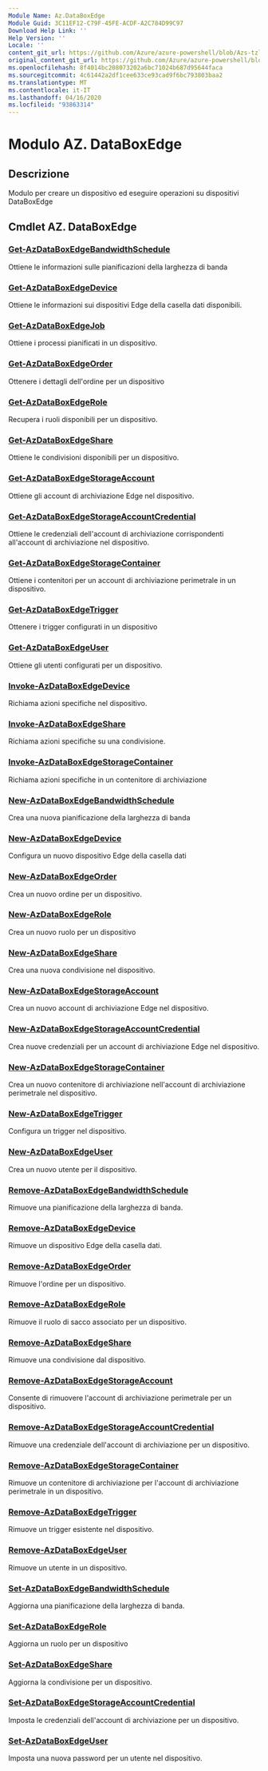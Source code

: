 ```yaml
---
Module Name: Az.DataBoxEdge
Module Guid: 3C11EF12-C79F-45FE-ACDF-A2C784D99C97
Download Help Link: ''
Help Version: ''
Locale: ''
content_git_url: https://github.com/Azure/azure-powershell/blob/Azs-tzl/src/DataBoxEdge/DataBoxEdge/help/Az.DataBoxEdge.md
original_content_git_url: https://github.com/Azure/azure-powershell/blob/Azs-tzl/src/DataBoxEdge/DataBoxEdge/help/Az.DataBoxEdge.md
ms.openlocfilehash: 8f4014bc208073202a6bc71024b687d95644faca
ms.sourcegitcommit: 4c61442a2df1cee633ce93cad9f6bc793803baa2
ms.translationtype: MT
ms.contentlocale: it-IT
ms.lasthandoff: 04/16/2020
ms.locfileid: "93863314"
---
```

# Modulo AZ. DataBoxEdge
## Descrizione
Modulo per creare un dispositivo ed eseguire operazioni su dispositivi DataBoxEdge

## Cmdlet AZ. DataBoxEdge
### [Get-AzDataBoxEdgeBandwidthSchedule](Get-AzDataBoxEdgeBandwidthSchedule.md)
Ottiene le informazioni sulle pianificazioni della larghezza di banda

### [Get-AzDataBoxEdgeDevice](Get-AzDataBoxEdgeDevice.md)
Ottiene le informazioni sui dispositivi Edge della casella dati disponibili.

### [Get-AzDataBoxEdgeJob](Get-AzDataBoxEdgeJob.md)
Ottiene i processi pianificati in un dispositivo.

### [Get-AzDataBoxEdgeOrder](Get-AzDataBoxEdgeOrder.md)
Ottenere i dettagli dell'ordine per un dispositivo

### [Get-AzDataBoxEdgeRole](Get-AzDataBoxEdgeRole.md)
Recupera i ruoli disponibili per un dispositivo.

### [Get-AzDataBoxEdgeShare](Get-AzDataBoxEdgeShare.md)
Ottiene le condivisioni disponibili per un dispositivo.

### [Get-AzDataBoxEdgeStorageAccount](Get-AzDataBoxEdgeStorageAccount.md)
Ottiene gli account di archiviazione Edge nel dispositivo.

### [Get-AzDataBoxEdgeStorageAccountCredential](Get-AzDataBoxEdgeStorageAccountCredential.md)
Ottiene le credenziali dell'account di archiviazione corrispondenti all'account di archiviazione nel dispositivo.

### [Get-AzDataBoxEdgeStorageContainer](Get-AzDataBoxEdgeStorageContainer.md)
Ottiene i contenitori per un account di archiviazione perimetrale in un dispositivo.

### [Get-AzDataBoxEdgeTrigger](Get-AzDataBoxEdgeTrigger.md)
Ottenere i trigger configurati in un dispositivo
 

### [Get-AzDataBoxEdgeUser](Get-AzDataBoxEdgeUser.md)
Ottiene gli utenti configurati per un dispositivo.

### [Invoke-AzDataBoxEdgeDevice](Invoke-AzDataBoxEdgeDevice.md)
Richiama azioni specifiche nel dispositivo.

### [Invoke-AzDataBoxEdgeShare](Invoke-AzDataBoxEdgeShare.md)
Richiama azioni specifiche su una condivisione.

### [Invoke-AzDataBoxEdgeStorageContainer](Invoke-AzDataBoxEdgeStorageContainer.md)
Richiama azioni specifiche in un contenitore di archiviazione

### [New-AzDataBoxEdgeBandwidthSchedule](New-AzDataBoxEdgeBandwidthSchedule.md)
Crea una nuova pianificazione della larghezza di banda

### [New-AzDataBoxEdgeDevice](New-AzDataBoxEdgeDevice.md)
Configura un nuovo dispositivo Edge della casella dati

### [New-AzDataBoxEdgeOrder](New-AzDataBoxEdgeOrder.md)
Crea un nuovo ordine per un dispositivo.

### [New-AzDataBoxEdgeRole](New-AzDataBoxEdgeRole.md)
Crea un nuovo ruolo per un dispositivo

### [New-AzDataBoxEdgeShare](New-AzDataBoxEdgeShare.md)
Crea una nuova condivisione nel dispositivo.

### [New-AzDataBoxEdgeStorageAccount](New-AzDataBoxEdgeStorageAccount.md)
Crea un nuovo account di archiviazione Edge nel dispositivo.

### [New-AzDataBoxEdgeStorageAccountCredential](New-AzDataBoxEdgeStorageAccountCredential.md)
Crea nuove credenziali per un account di archiviazione Edge nel dispositivo.

### [New-AzDataBoxEdgeStorageContainer](New-AzDataBoxEdgeStorageContainer.md)
Crea un nuovo contenitore di archiviazione nell'account di archiviazione perimetrale nel dispositivo.

### [New-AzDataBoxEdgeTrigger](New-AzDataBoxEdgeTrigger.md)
Configura un trigger nel dispositivo.

### [New-AzDataBoxEdgeUser](New-AzDataBoxEdgeUser.md)
Crea un nuovo utente per il dispositivo.

### [Remove-AzDataBoxEdgeBandwidthSchedule](Remove-AzDataBoxEdgeBandwidthSchedule.md)
Rimuove una pianificazione della larghezza di banda.

### [Remove-AzDataBoxEdgeDevice](Remove-AzDataBoxEdgeDevice.md)
Rimuove un dispositivo Edge della casella dati.

### [Remove-AzDataBoxEdgeOrder](Remove-AzDataBoxEdgeOrder.md)
Rimuove l'ordine per un dispositivo.

### [Remove-AzDataBoxEdgeRole](Remove-AzDataBoxEdgeRole.md)
Rimuove il ruolo di sacco associato per un dispositivo.

### [Remove-AzDataBoxEdgeShare](Remove-AzDataBoxEdgeShare.md)
Rimuove una condivisione dal dispositivo.

### [Remove-AzDataBoxEdgeStorageAccount](Remove-AzDataBoxEdgeStorageAccount.md)
Consente di rimuovere l'account di archiviazione perimetrale per un dispositivo.

### [Remove-AzDataBoxEdgeStorageAccountCredential](Remove-AzDataBoxEdgeStorageAccountCredential.md)
Rimuove una credenziale dell'account di archiviazione per un dispositivo.

### [Remove-AzDataBoxEdgeStorageContainer](Remove-AzDataBoxEdgeStorageContainer.md)
Rimuove un contenitore di archiviazione per l'account di archiviazione perimetrale in un dispositivo.

### [Remove-AzDataBoxEdgeTrigger](Remove-AzDataBoxEdgeTrigger.md)
Rimuove un trigger esistente nel dispositivo.

### [Remove-AzDataBoxEdgeUser](Remove-AzDataBoxEdgeUser.md)
Rimuove un utente in un dispositivo.

### [Set-AzDataBoxEdgeBandwidthSchedule](Set-AzDataBoxEdgeBandwidthSchedule.md)
Aggiorna una pianificazione della larghezza di banda.

### [Set-AzDataBoxEdgeRole](Set-AzDataBoxEdgeRole.md)
Aggiorna un ruolo per un dispositivo

### [Set-AzDataBoxEdgeShare](Set-AzDataBoxEdgeShare.md)
Aggiorna la condivisione per un dispositivo.

### [Set-AzDataBoxEdgeStorageAccountCredential](Set-AzDataBoxEdgeStorageAccountCredential.md)
Imposta le credenziali dell'account di archiviazione per un dispositivo.

### [Set-AzDataBoxEdgeUser](Set-AzDataBoxEdgeUser.md)
Imposta una nuova password per un utente nel dispositivo.

